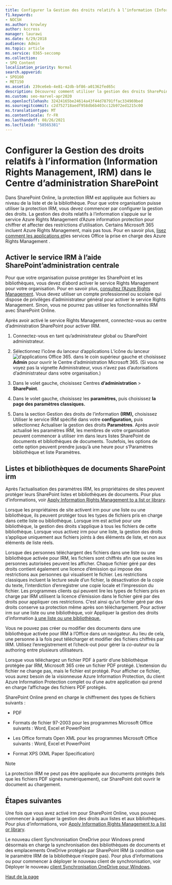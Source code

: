 ```yaml
---
title: Configurer la Gestion des droits relatifs à l’information (Information Rights Management, IRM) dans le Centre d’administration SharePoint
f1.keywords:
- NOCSH
ms.author: krowley
author: kccross
manager: laurawi
ms.date: 6/29/2018
audience: Admin
ms.topic: article
ms.service: O365-seccomp
ms.collection:
- SPO_Content
localization_priority: Normal
search.appverid:
- SPO160
- MET150
ms.assetid: 239ce6eb-4e81-42db-bf86-a01362fed65c
description: Découvrez comment utiliser la gestion des droits SharePoint Online par le biais Microsoft Azure Active Directory RMS (Rights Management Services) pour protéger SharePoint listes et bibliothèques de documents.
ms.custom: seo-marvel-apr2020
ms.openlocfilehash: 32424165be24614a43f44d78791ffac334969bed
ms.sourcegitcommit: c2d752718aedf958db6b403cc12b972ed1215c00
ms.translationtype: MT
ms.contentlocale: fr-FR
ms.lasthandoff: 08/26/2021
ms.locfileid: "58565381"
---
```

# <a name="set-up-information-rights-management-irm-in-sharepoint-admin-center"></a>Configurer la Gestion des droits relatifs à l’information (Information Rights Management, IRM) dans le Centre d’administration SharePoint

Dans SharePoint Online, la protection IRM est appliquée aux fichiers au niveau de la liste et de la bibliothèque. Pour que votre organisation puisse utiliser la protection IRM, vous devez commencer par configurer la gestion des droits. La gestion des droits relatifs à l’information s’appuie sur le service Azure Rights Management d’Azure information protection pour chiffrer et affecter des restrictions d’utilisation. Certains Microsoft 365 incluent Azure Rights Management, mais pas tous. Pour en savoir plus, [lisez comment les applications et](/azure/information-protection/understand-explore/office-apps-services-support)les services Office la prise en charge des Azure Rights Management .
  
## <a name="turn-on-irm-service-using-sharepoint-admin-center"></a>Activer le service IRM à l’aide SharePoint’administration centrale

Pour que votre organisation puisse protéger les SharePoint et les bibliothèques, vous devez d’abord activer le service Rights Management pour votre organisation. Pour en savoir plus, [consultez l’Azure Rights Management](/information-protection/deploy-use/activate-service). Vous devez utiliser un compte professionnel ou scolaire qui dispose de privilèges d’administrateur général pour activer le service Rights Management. Sinon, vous ne pourrez pas utiliser les fonctionnalités IRM avec SharePoint Online.
  
Après avoir activé le service Rights Management, connectez-vous au centre d’administration SharePoint pour activer IRM.
  
1. Connectez-vous en tant qu’administrateur global ou SharePoint administrateur.
    
2. Sélectionnez l’icône du lanceur d’applications L’icône du lanceur ![ d’applications Office 365.](../media/e5aee650-c566-4100-aaad-4cc2355d909f.png) dans le coin supérieur gauche et choisissez **Admin** pour ouvrir le Centre d’administration Microsoft 365. (Si vous ne voyez pas la vignette Administrateur, vous n’avez pas d’autorisations d’administrateur dans votre organisation.) 
    
3. Dans le volet gauche, choisissez Centres **d’administration** \> **SharePoint**.
    
4. Dans le volet gauche, choisissez les **paramètres,** puis choisissez **la page des paramètres classiques.**
    
5. Dans la section Gestion des droits de l’information **(IRM),** choisissez Utiliser le service IRM spécifié dans votre **configuration,** puis sélectionnez Actualiser la gestion des droits **Paramètres**. Après avoir actualisé les paramètres IRM, les membres de votre organisation peuvent commencer à utiliser irm dans leurs listes SharePoint de documents et bibliothèques de documents. Toutefois, les options de cette option peuvent prendre jusqu’à une heure pour s’Paramètres bibliothèque et liste Paramètres.
    
## <a name="irm-enable-sharepoint-document-libraries-and-lists"></a>Listes et bibliothèques de documents SharePoint irm
<a name="__toc220831191"> </a>

Après l’actualisation des paramètres IRM, les propriétaires de sites peuvent protéger leurs SharePoint listes et bibliothèques de documents. Pour plus d’informations, voir [Apply Information Rights Management to a list or library](apply-irm-to-a-list-or-library.md).
  
Lorsque les propriétaires de site activent irm pour une liste ou une bibliothèque, ils peuvent protéger tous les types de fichiers pris en charge dans cette liste ou bibliothèque. Lorsque irm est activé pour une bibliothèque, la gestion des droits s’applique à tous les fichiers de cette bibliothèque. Lorsque vous activez irm pour une liste, la gestion des droits s’applique uniquement aux fichiers joints à des éléments de liste, et non aux éléments de liste réels.
  
Lorsque des personnes téléchargent des fichiers dans une liste ou une bibliothèque activée pour IRM, les fichiers sont chiffrés afin que seules les personnes autorisées peuvent les afficher. Chaque fichier géré par des droits contient également une licence d’émission qui impose des restrictions aux personnes qui visualisent le fichier. Les restrictions classiques incluent la lecture seule d’un fichier, la désactivation de la copie du texte, l’interdiction d’enregistrer une copie locale et l’impression du fichier. Les programmes clients qui peuvent lire les types de fichiers pris en charge par IRM utilisent la licence d’émission dans le fichier géré par des droits pour appliquer ces restrictions. C’est ainsi qu’un fichier géré par des droits conserve sa protection même après son téléchargement. Pour activer irm sur une liste ou une bibliothèque, voir Appliquer la gestion des droits d’information [à une liste ou une bibliothèque.](apply-irm-to-a-list-or-library.md)
  
Vous ne pouvez pas créer ou modifier des documents dans une bibliothèque activée pour IRM à l’Office dans un navigateur. Au lieu de cela, une personne à la fois peut télécharger et modifier des fichiers chiffrés par IRM. Utilisez l’enregistrement et l’check-out pour gérer la  *co-auteur*  ou la authoring entre plusieurs utilisateurs. 
  
Lorsque vous téléchargez un fichier PDF à partir d’une bibliothèque protégée par IRM, Microsoft 365 crée un fichier PDF protégé. L’extension du fichier ne change pas, mais le fichier est protégé. Pour afficher ce fichier, vous aurez besoin de la visionneuse Azure Information Protection, du client Azure Information Protection complet ou d’une autre application qui prend en charge l’affichage des fichiers PDF protégés. 
  
SharePoint Online prend en charge le chiffrement des types de fichiers suivants :
  
- PDF
    
- Formats de fichier 97-2003 pour les programmes Microsoft Office suivants : Word, Excel et PowerPoint
    
- Les Office formats Open XML pour les programmes Microsoft Office suivants : Word, Excel et PowerPoint
    
- Format XPS (XML Paper Specification)
 
> [!NOTE]
> La protection IRM ne peut pas être appliquée aux documents protégés (tels que les fichiers PDF signés numériquement), car SharePoint doit ouvrir le document au chargement. 

## <a name="next-steps"></a>Étapes suivantes
<a name="__toc220831191"> </a>

Une fois que vous avez activé irm pour SharePoint Online, vous pouvez commencer à appliquer la gestion des droits aux listes et aux bibliothèques. Pour plus d’informations, voir [Apply Information Rights Management to a list or library](apply-irm-to-a-list-or-library.md).
  
Le nouveau client Synchronisation OneDrive pour Windows prend désormais en charge la synchronisation des bibliothèques de documents et des emplacements OneDrive protégés par SharePoint IRM (à condition que le paramètre IRM de la bibliothèque n’expire pas). Pour plus d’informations ou pour commencer à déployer le nouveau client de synchronisation, voir Déployer le nouveau [client Synchronisation OneDrive pour Windows](/onedrive/deploy-on-windows).
  
[Haut de la page](set-up-irm-in-sp-admin-center.md)